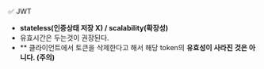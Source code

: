✅ JWT

* <b>stateless(인증상태 저장 X) / scalability(확장성)</b>
* 유효시간은 두는것이 권장된다.
* ** 클라이언트에서 토큰을 삭제한다고 해서 해당 token의 <b>유효성이 사라진 것은 아니다. (주의)</b>